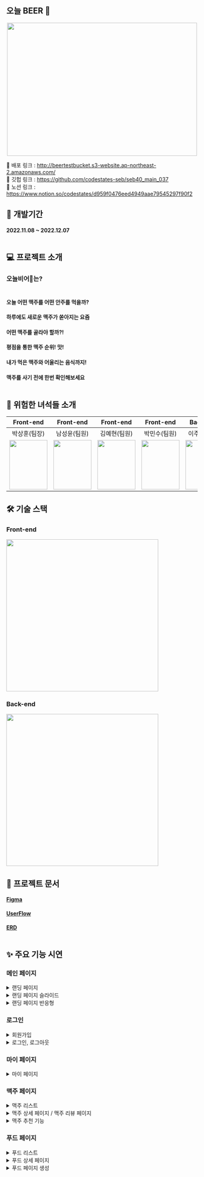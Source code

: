 ## 오늘 BEER 🍺<br>
<p align="center"><img src="https://user-images.githubusercontent.com/80693049/205887789-3ce8d58d-3f3b-4a0e-ad7d-f26669815821.png" width="500" height="350"></p>

🔗 배포 링크 : http://beertestbucket.s3-website.ap-northeast-2.amazonaws.com/<br>
🔗 깃헙 링크 : https://github.com/codestates-seb/seb40_main_037<br>
🔗 노션 링크 : https://www.notion.so/codestates/d959f0476eed4949aae79545297f90f2<br>

## 📅 개발기간
#### 2022.11.08 ~ 2022.12.07<br><br>

## 💻 프로젝트 소개
### 오늘비어🍺는?<br><br>
#### 오늘 어떤 맥주를 어떤 안주를 먹을까?
#### 하루에도 새로운 맥주가 쏟아지는 요즘
#### **어떤 맥주를 골라야 할까?!**
#### 평점을 통한 맥주 순위! 맛!
#### 내가 먹은 맥주와 어울리는 음식까지!
#### 맥주를 사기 전에 한번 확인해보세요<br><br>

## 🤬 위험한 녀석들 소개
|Front-end|Front-end|Front-end|Front-end|Back-end|Back-end|Back-end|
|:---:|:---:|:---:|:---:|:---:|:---:|:---:|
|박상훈(팀장)|남성윤(팀원)|김예현(팀원)|박민수(팀원)|이주영(팀원)|이신선(팀원)|허진성(팀원)|
|<a href="https://github.com/pung8146"><img src="https://user-images.githubusercontent.com/80693049/205896522-b933d1f4-9a40-4658-bff0-3e2041a127c4.jpg" width="100" height="130"></a>|<a href="https://github.com/Heeyoon0214"><img src="https://user-images.githubusercontent.com/80693049/205896532-a481b871-8763-469d-9ccc-4ef57527af30.jpeg" width="100" height="130"></a>|<a href="https://github.com/roxpray"><img src="https://user-images.githubusercontent.com/80693049/205896740-2e2e0865-c8fb-4708-9e2a-f3659d608e0a.jpeg" width="100" height="130"></a>|<a href="https://github.com/pms2259"><img src="https://user-images.githubusercontent.com/80693049/205896560-736aa749-da29-404f-9ebe-091eb7ec48b1.jpg" width="100" height="130"></a>|<a href="https://github.com/homebird9"><img src="https://user-images.githubusercontent.com/80693049/205896577-8c6532df-0d51-4cb7-9aed-fc1b418fbec5.jpg" width="100" height="130"></a>|<a href="https://github.com/sean8430"><img src="https://user-images.githubusercontent.com/80693049/205896583-bdf91df4-3f2d-4c49-8eb4-49b72f330080.jpg" width="100" height="130"></a>|<a href="https://github.com/JEENSUNG"><img src="https://user-images.githubusercontent.com/80693049/205896586-0e8a6705-ec8e-45ec-9bb8-4717e6b98dc9.jpg" width="100" height="130"></a>|

## 🛠 기술 스택
### Front-end

<img src="https://user-images.githubusercontent.com/80693049/205899858-1bd8fda5-6efc-4432-8915-57afd44f43ff.png" width="400"><br>
### Back-end
<img src="https://user-images.githubusercontent.com/80693049/205899985-4b28bbbf-d0c4-4e1c-bccc-d175165e5563.png" width="400">

## 📁 프로젝트 문서
#### [Figma]([https://www.notion.so/codestates/40-Team-c7332b8e87124fff938f0eb79cf51ba6#5e65e1e62b0d4dd2a8fba4fa3d0db879](https://www.figma.com/file/Iqe08JFYfPmyKmCkJJtTSM/Airbnb-x-Figma-(Community)?node-id=0%3A1&t=T2c47Deu3frLhmp4-0))
#### [UserFlow]([https://www.notion.so/codestates/40-Team-c7332b8e87124fff938f0eb79cf51ba6#5e65e1e62b0d4dd2a8fba4fa3d0db879](https://www.notion.so/codestates/40-Team-c7332b8e87124fff938f0eb79cf51ba6#380be06e75a741cfa18e14bfb2ec6e2e))
#### [ERD](https://www.notion.so/codestates/40-Team-c7332b8e87124fff938f0eb79cf51ba6#5e65e1e62b0d4dd2a8fba4fa3d0db879)<br><br>


## ✨ 주요 기능 시연
### 메인 페이지
<details><summary>랜딩 페이지</summary>
  
![Main](https://user-images.githubusercontent.com/80693049/205909489-71fade00-729a-46cf-b038-595500974726.gif)
  
</details>

<details><summary>랜딩 페이지 슬라이드</summary>
  
시연 GIF

</details>

<details><summary>랜딩 페이지 반응형</summary>
  
![MainReactive](https://user-images.githubusercontent.com/80693049/205912795-94d5be47-d5be-402f-97fe-e61dcb31fef5.gif)

</details>

### 로그인
<details><summary>회원가입</summary>
  
![SignUp](https://user-images.githubusercontent.com/80693049/205914082-e0b69f9b-d64c-492e-a328-b813c731d1cb.gif)

</details>

<details><summary>로그인, 로그아웃</summary>
  
![Login](https://user-images.githubusercontent.com/80693049/205914117-30469753-b1b0-4919-8248-8203b8e3d682.gif)

</details>

### 마이 페이지
<details><summary>마이 페이지</summary>
  
시연 GIF

</details>

### 맥주 페이지
<details><summary>맥주 리스트</summary>
  
![BeerList](https://user-images.githubusercontent.com/80693049/205914047-19f6ce0c-25ac-41a5-b2aa-39ae5fc01a04.gif)

</details>

<details><summary>맥주 상세 페이지 / 맥주 리뷰 페이지</summary>
  
시연 GIF

</details>

<details><summary>맥주 추천 기능</summary>
  
시연 GIF

</details>

### 푸드 페이지
<details><summary>푸드 리스트</summary>
  
![Foodlist](https://user-images.githubusercontent.com/80693049/205912239-640e7bd4-31cd-4f75-b375-5b85813eaead.gif)

</details>

<details><summary>푸드 상세 페이지</summary>
  
![FoodDetail](https://user-images.githubusercontent.com/80693049/205909611-9e0e55c3-2d64-44d7-a783-997b408f4767.gif)

</details>

<details><summary>푸드 페이지 생성</summary>
  
![FoodCreate](https://user-images.githubusercontent.com/80693049/205909628-519e254d-cee8-404b-a510-f706965da9b9.gif)

</details>

